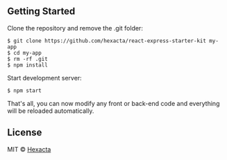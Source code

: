
## Getting Started
Clone the repository and remove the .git folder:  
```
$ git clone https://github.com/hexacta/react-express-starter-kit my-app
$ cd my-app
$ rm -rf .git
$ npm install
```

Start development server:  
```
$ npm start
```

That's all, you can now modify any front or back-end code and everything will be reloaded automatically.

## License

MIT © [Hexacta](https://www.hexacta.com)